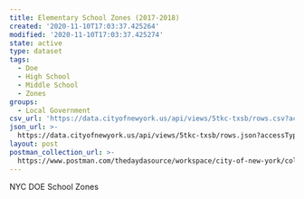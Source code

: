 ```yaml
---
title: Elementary School Zones (2017-2018)
created: '2020-11-10T17:03:37.425264'
modified: '2020-11-10T17:03:37.425274'
state: active
type: dataset
tags:
  - Doe
  - High School
  - Middle School
  - Zones
groups:
  - Local Government
csv_url: 'https://data.cityofnewyork.us/api/views/5tkc-txsb/rows.csv?accessType=DOWNLOAD'
json_url: >-
  https://data.cityofnewyork.us/api/views/5tkc-txsb/rows.json?accessType=DOWNLOAD
layout: post
postman_collection_url: >-
  https://www.postman.com/thedaydasource/workspace/city-of-new-york/collection/15909983-c9496b9a-b318-42eb-869e-2bcf7ae86a53
---
```

NYC DOE School Zones
